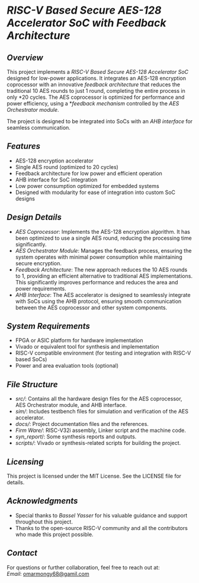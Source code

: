 # *RISC-V Based Secure AES-128 Accelerator SoC with Feedback Architecture*

## *Overview*

This project implements a *RISC-V Based Secure AES-128 Accelerator SoC* designed for low-power applications. It integrates an AES-128 encryption coprocessor with an innovative *feedback architecture* that reduces the traditional 10 AES rounds to just 1 round, completing the entire process in only *20 cycles. The AES coprocessor is optimized for performance and power efficiency, using a **feedback mechanism* controlled by the *AES Orchestrator module*.

The project is designed to be integrated into SoCs with an *AHB interface* for seamless communication.

## *Features*
- AES-128 encryption accelerator
- Single AES round (optimized to 20 cycles)
- Feedback architecture for low power and efficient operation
- AHB interface for SoC integration
- Low power consumption optimized for embedded systems
- Designed with modularity for ease of integration into custom SoC designs

## *Design Details*
- *AES Coprocessor*: Implements the AES-128 encryption algorithm. It has been optimized to use a single AES round, reducing the processing time significantly.
- *AES Orchestrator Module*: Manages the feedback process, ensuring the system operates with minimal power consumption while maintaining secure encryption.
- *Feedback Architecture*: The new approach reduces the 10 AES rounds to 1, providing an efficient alternative to traditional AES implementations. This significantly improves performance and reduces the area and power requirements.
- *AHB Interface*: The AES accelerator is designed to seamlessly integrate with SoCs using the AHB protocol, ensuring smooth communication between the AES coprocessor and other system components.

## *System Requirements*
- FPGA or ASIC platform for hardware implementation
- Vivado or equivalent tool for synthesis and implementation
- RISC-V compatible environment (for testing and integration with RISC-V based SoCs)
- Power and area evaluation tools (optional)


## *File Structure*
- *src/*: Contains all the hardware design files for the AES coprocessor, AES Orchestrator module, and AHB interface.
- *sim/*: Includes testbench files for simulation and verification of the AES accelerator.
- *docs/*: Project documentation files and the references.
- *Firm Ware/*: RISC-V32i assembly, Linker script and the machine code.
- *syn_report*/: Some synthesis reports and outputs.
- *scripts/*: Vivado or synthesis-related scripts for building the project.

## *Licensing*

This project is licensed under the MIT License. See the LICENSE file for details.

## *Acknowledgments*

- Special thanks to *Bassel Yasser* for his valuable guidance and support throughout this project.
- Thanks to the open-source RISC-V community and all the contributors who made this project possible.

## *Contact*

For questions or further collaboration, feel free to reach out at:  
*Email*: omarmongy68@gamil.com
